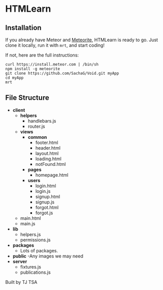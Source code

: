 # HTMLearn


## Installation

If you already have Meteor and [Meteorite](https://github.com/oortcloud/meteorite/), HTMLearn is ready to go. Just clone it locally, run it with `mrt`, and start coding!

If not, here are the full instructions:

```
curl https://install.meteor.com | /bin/sh
npm install -g meteorite
git clone https://github.com/SachaG/Void.git myApp
cd myApp
mrt
```


## File Structure

- **client**
	- **helpers**
		- handlebars.js
		- router.js
	- **views**
		- **common**
			- footer.html
			- header.html
			- layout.html
			- loading.html
			- notFound.html
		- **pages**
			- homepage.html
		- **users**
			- login.html
			- login.js
			- signup.html
			- signup.js
			- forgot.html
			- forgot.js
	- main.html
	- main.js
- **lib**
	- helpers.js
	- permissions.js
- **packages**
	- Lots of packages. 
- **public**
	-Any images we may need
- **server**
	- fixtures.js
	- publications.js


Built by TJ TSA
